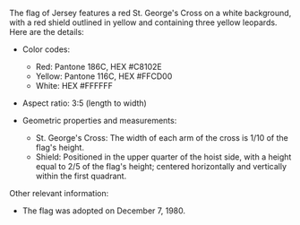 The flag of Jersey features a red St. George's Cross on a white background, with a red shield outlined in yellow and containing three yellow leopards. Here are the details:

- Color codes:
  - Red: Pantone 186C, HEX #C8102E
  - Yellow: Pantone 116C, HEX #FFCD00
  - White: HEX #FFFFFF

- Aspect ratio: 3:5 (length to width)

- Geometric properties and measurements:
  - St. George's Cross: The width of each arm of the cross is 1/10 of the flag's height.
  - Shield: Positioned in the upper quarter of the hoist side, with a height equal to 2/5 of the flag's height; centered horizontally and vertically within the first quadrant.

Other relevant information:
- The flag was adopted on December 7, 1980.